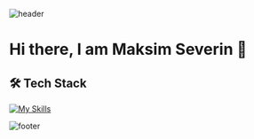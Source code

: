 ![header](https://capsule-render.vercel.app/api?type=waving&height=120&color=gradient&descAlignY=73&descAlign=45&fontAlignY=50&section=header&textBg=false&fontSize=0&strokeWidth=0)

# Hi there, I am Maksim Severin 👋


## &#128736; Tech Stack

[![My Skills](https://skillicons.dev/icons?i=py,django,sqlite,postgres,nginx,docker,bash,postman,linux,git,github&theme=dark)](https://skillicons.dev)

<!--
**Mask763/Mask763** is a ✨ _special_ ✨ repository because its `README.md` (this file) appears on your GitHub profile.

Here are some ideas to get you started:

- 🔭 I’m currently working on ...
- 🌱 I’m currently learning ...
- 👯 I’m looking to collaborate on ...
- 🤔 I’m looking for help with ...
- 💬 Ask me about ...
- 📫 How to reach me: ...
- 😄 Pronouns: ...
- ⚡ Fun fact: ...
-->
![footer](https://capsule-render.vercel.app/api?type=waving&height=120&color=gradient&descAlignY=73&descAlign=45&fontAlignY=50&section=footer&textBg=false&fontSize=0&strokeWidth=0)
